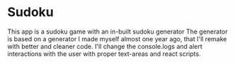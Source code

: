 # Sudoku
This app is a sudoku game with an in-built sudoku generator
The generator is based on a generator I made myself almost one year ago, that I'll remake with better and cleaner code.
I'll change the console.logs and alert interactions with the user with proper text-areas and react scripts.
